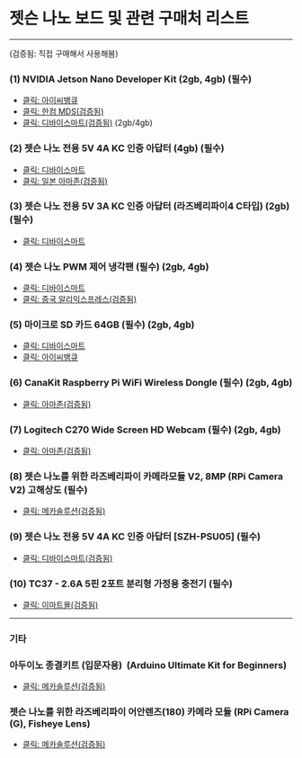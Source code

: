 # 젯슨 나노 보드 및 관련  구매처 리스트

***

(검증됨: 직접 구매해서 사용해봄)

### (1) NVIDIA Jetson Nano Developer Kit (2gb, 4gb) (필수)
* [클릭: 아이씨뱅큐](https://www.icbanq.com/P010404186)
* [클릭: 한컴 MDS(검증됨)](http://mdsshop.co.kr/product/detail.html?product_no=134&cate_no=1&display_group=6)
* [클릭: 디바이스마트(검증됨)](http://www.devicemart.co.kr/goods/view?no=11869994) (2gb/4gb)

### (2) 젯슨 나노 전용 5V 4A KC 인증 아답터 (4gb) (필수)
* [클릭: 디바이스마트](http://www.devicemart.co.kr/goods/view?no=12240663)
* [클릭: 일본 아마존(검증됨)](https://www.amazon.co.jp/AC%E3%82%A2%E3%83%80%E3%83%97%E3%82%BF%E3%83%BC-%E5%A4%A7%E6%89%8B%E3%83%A1%E3%83%BC%E3%82%AB%E3%83%BCOEM%E7%A4%BE%E8%A3%BD%E5%93%81-%E3%82%BB%E3%83%B3%E3%82%BF%E3%83%BC%E3%83%97%E3%83%A9%E3%82%B9-%E3%82%B9%E3%82%A4%E3%83%83%E3%83%81%E3%83%B3%E3%82%B0%E5%BC%8F-%E5%87%BA%E5%8A%9B%E3%83%97%E3%83%A9%E3%82%B0%E5%A4%96%E5%BE%845-5mm/dp/B015RKFAA2/ref=pd_rhf_sc_p_img_3?_encoding=UTF8&psc=1&refRID=C7QMT31X3M6GXK52WCP1)

### (3) 젯슨 나노 전용 5V 3A KC 인증 아답터 (라즈베리파이4 C타입) (2gb) (필수)
* [클릭: 디바이스마트](http://www.devicemart.co.kr/goods/view?no=12234996)

### (4) 젯슨 나노 PWM 제어 냉각팬 (필수) (2gb, 4gb)
* [클릭: 디바이스마트](http://www.devicemart.co.kr/goods/view?no=12494456)
* [클릭: 중국 알리익스프레스(검증됨)](https://www.aliexpress.com/i/33047501770.html)

### (5) 마이크로 SD 카드 64GB (필수) (2gb, 4gb)
* [클릭: 디바이스마트](http://www.devicemart.co.kr/goods/view?no=10984066)
* [클릭: 아이씨뱅큐](https://www.icbanq.com/P008186356)


### (6) CanaKit Raspberry Pi WiFi Wireless Dongle  (필수) (2gb, 4gb)
* [클릭: 아마존(검증됨)](http://bitly.kr/9gQ8YTu)

### (7) Logitech C270 Wide Screen HD Webcam (필수) (2gb, 4gb)
* [클릭: 아마존(검증됨)](http://bitly.kr/sJuONkx)

### (8) 젯슨 나노를 위한 라즈베리파이 카메라모듈 V2, 8MP (RPi Camera V2) 고해상도 (필수) 
* [클릭: 메카솔루션(검증됨)](http://mechasolution.com/shop/goods/goods_view.php?goodsno=537776&category=)

### (9) 젯슨 나노 전용 5V 4A KC 인증 아답터 [SZH-PSU05] (필수)
* [클릭: 디바이스마트(검증됨)](http://www.devicemart.co.kr/goods/view?no=12240663)

### (10) TC37 - 2.6A 5핀 2포트 분리형 가정용 충전기 (필수)
* [클릭: 이마트몰(검증됨)](http://bitly.kr/WdaLIVt)

***
### 기타

### 아두이노 종결키트 (입문자용)  (Arduino Ultimate Kit for Beginners)
* [클릭: 메카솔루션(검증됨)](https://bit.ly/34c9RbM)

### 젯슨 나노를 위한 라즈베리파이 어안렌즈(180) 카메라 모듈 (RPi Camera (G), Fisheye Lens)
* [클릭: 메카솔루션(검증됨)](http://mechasolution.com/shop/goods/goods_view.php?goodsno=71486&category=)

